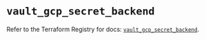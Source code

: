 # `vault_gcp_secret_backend`

Refer to the Terraform Registry for docs: [`vault_gcp_secret_backend`](https://registry.terraform.io/providers/hashicorp/vault/3.25.0/docs/resources/gcp_secret_backend).
